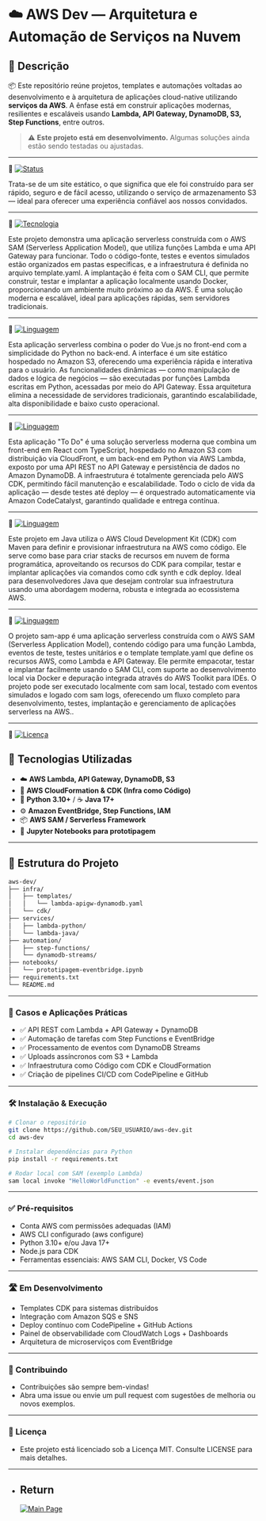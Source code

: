 # ☁️ AWS Dev — Arquitetura e Automação de Serviços na Nuvem

## 📌 Descrição

📦 Este repositório reúne projetos, templates e automações voltadas ao desenvolvimento e à arquitetura de aplicações cloud-native utilizando **serviços da AWS**. A ênfase está em construir aplicações modernas, resilientes e escaláveis usando **Lambda, API Gateway, DynamoDB, S3, Step Functions**, entre outros.

> ⚠️ **Este projeto está em desenvolvimento.** Algumas soluções ainda estão sendo testadas ou ajustadas.

---

🔗 [![Status](https://img.shields.io/badge/AWS-Site_Estático_Hospedado_em_S3-yellow?style=for-the-badge)](./AWS-lab-S3)

<p>Trata-se de um site estático, o que significa que ele foi construído para ser rápido, seguro e de fácil acesso, utilizando o serviço de armazenamento S3 — ideal para oferecer uma experiência confiável aos nossos convidados.</p>

---

🔗 [![Tecnologia](https://img.shields.io/badge/AWS-SAM_App-orange?style=for-the-badge)](./AWSSamTestApp)

<p>Este projeto demonstra uma aplicação serverless construída com o AWS SAM (Serverless Application Model), que utiliza funções Lambda e uma API Gateway para funcionar. Todo o código-fonte, testes e eventos simulados estão organizados em pastas específicas, e a infraestrutura é definida no arquivo template.yaml. A implantação é feita com o SAM CLI, que permite construir, testar e implantar a aplicação localmente usando Docker, proporcionando um ambiente muito próximo ao da AWS. É uma solução moderna e escalável, ideal para aplicações rápidas, sem servidores tradicionais.</p>

---

🔗 [![Linguagem](https://img.shields.io/badge/Vue-Python_App-blue?style=for-the-badge)](./ca-python-serverless)

<p>Esta aplicação serverless combina o poder do Vue.js no front-end com a simplicidade do Python no back-end. A interface é um site estático hospedado no Amazon S3, oferecendo uma experiência rápida e interativa para o usuário. As funcionalidades dinâmicas — como manipulação de dados e lógica de negócios — são executadas por funções Lambda escritas em Python, acessadas por meio do API Gateway. Essa arquitetura elimina a necessidade de servidores tradicionais, garantindo escalabilidade, alta disponibilidade e baixo custo operacional.</p>

---

🔗 [![Linguagem](https://img.shields.io/badge/React-Python_App-magenta?style=for-the-badge)](./catalisty-react-java-app)

<p>Esta aplicação "To Do" é uma solução serverless moderna que combina um front-end em React com TypeScript, hospedado no Amazon S3 com distribuição via CloudFront, e um back-end em Python via AWS Lambda, exposto por uma API REST no API Gateway e persistência de dados no Amazon DynamoDB. A infraestrutura é totalmente gerenciada pelo AWS CDK, permitindo fácil manutenção e escalabilidade. Todo o ciclo de vida da aplicação — desde testes até deploy — é orquestrado automaticamente via Amazon CodeCatalyst, garantindo qualidade e entrega contínua.</p>

---

🔗 [![Linguagem](https://img.shields.io/badge/AWS-Java_Serveless-yellow?style=for-the-badge)](./my-projet-aws)

<p>Este projeto em Java utiliza o AWS Cloud Development Kit (CDK) com Maven para definir e provisionar infraestrutura na AWS como código. Ele serve como base para criar stacks de recursos em nuvem de forma programática, aproveitando os recursos do CDK para compilar, testar e implantar aplicações via comandos como cdk synth e cdk deploy. Ideal para desenvolvedores Java que desejam controlar sua infraestrutura usando uma abordagem moderna, robusta e integrada ao ecossistema AWS.</p>

---

🔗 [![Linguagem](https://img.shields.io/badge/AWS-SAM_App-yellow?style=for-the-badge)](./sam-app)

<p>O projeto sam-app é uma aplicação serverless construída com o AWS SAM (Serverless Application Model), contendo código para uma função Lambda, eventos de teste, testes unitários e o template template.yaml que define os recursos AWS, como Lambda e API Gateway. Ele permite empacotar, testar e implantar facilmente usando o SAM CLI, com suporte ao desenvolvimento local via Docker e depuração integrada através do AWS Toolkit para IDEs. O projeto pode ser executado localmente com sam local, testado com eventos simulados e logado com sam logs, oferecendo um fluxo completo para desenvolvimento, testes, implantação e gerenciamento de aplicações serverless na AWS..</p>

---


🔗 [![Licença](https://img.shields.io/badge/Licença-MIT-green?style=for-the-badge)](LICENSE)



## 🚀 Tecnologias Utilizadas

- ☁️ **AWS Lambda, API Gateway, DynamoDB, S3**
- 🔧 **AWS CloudFormation & CDK (Infra como Código)**
- 🐍 **Python 3.10+** / ☕ **Java 17+**
- ⚙️ **Amazon EventBridge, Step Functions, IAM**
- 📦 **AWS SAM / Serverless Framework**
- 📓 **Jupyter Notebooks para prototipagem**

---

## 📁 Estrutura do Projeto

```bash
aws-dev/
├── infra/
│   ├── templates/
│   │   └── lambda-apigw-dynamodb.yaml
│   └── cdk/
├── services/
│   ├── lambda-python/
│   └── lambda-java/
├── automation/
│   ├── step-functions/
│   └── dynamodb-streams/
├── notebooks/
│   └── prototipagem-eventbridge.ipynb
├── requirements.txt
└── README.md
```

---

### 🧪 Casos e Aplicações Práticas
- ✅ API REST com Lambda + API Gateway + DynamoDB
- ✅ Automação de tarefas com Step Functions e EventBridge
- ✅ Processamento de eventos com DynamoDB Streams
- ✅ Uploads assíncronos com S3 + Lambda
- ✅ Infraestrutura como Código com CDK e CloudFormation
- ✅ Criação de pipelines CI/CD com CodePipeline e GitHub

---

### 🛠️ Instalação & Execução

```bash
# Clonar o repositório
git clone https://github.com/SEU_USUARIO/aws-dev.git
cd aws-dev

# Instalar dependências para Python
pip install -r requirements.txt

# Rodar local com SAM (exemplo Lambda)
sam local invoke "HelloWorldFunction" -e events/event.json
```

---

### ✅ Pré-requisitos
- Conta AWS com permissões adequadas (IAM)
- AWS CLI configurado (aws configure)
- Python 3.10+ e/ou Java 17+
- Node.js para CDK
- Ferramentas essenciais: AWS SAM CLI, Docker, VS Code

---

### 🛣️ Em Desenvolvimento
 - Templates CDK para sistemas distribuídos
 - Integração com Amazon SQS e SNS
 - Deploy contínuo com CodePipeline + GitHub Actions
 - Painel de observabilidade com CloudWatch Logs + Dashboards
 - Arquitetura de microserviços com EventBridge

---

### 🤝 Contribuindo
- Contribuições são sempre bem-vindas!
- Abra uma issue ou envie um pull request com sugestões de melhoria ou novos exemplos.

---

### 📄 Licença
- Este projeto está licenciado sob a Licença MIT. Consulte LICENSE para mais detalhes.

---

- ## Return
  [![Main Page](https://img.shields.io/badge/Main-Page?style=for-the-badge&logo=github&logoColor=white)](https://github.com/alfecjo)
